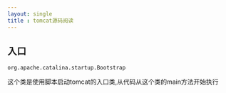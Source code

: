 ```yaml
---
layout: single
title : tomcat源码阅读
---
```

## 入口

`org.apache.catalina.startup.Bootstrap`

这个类是使用脚本启动tomcat的入口类,从代码从这个类的main方法开始执行


